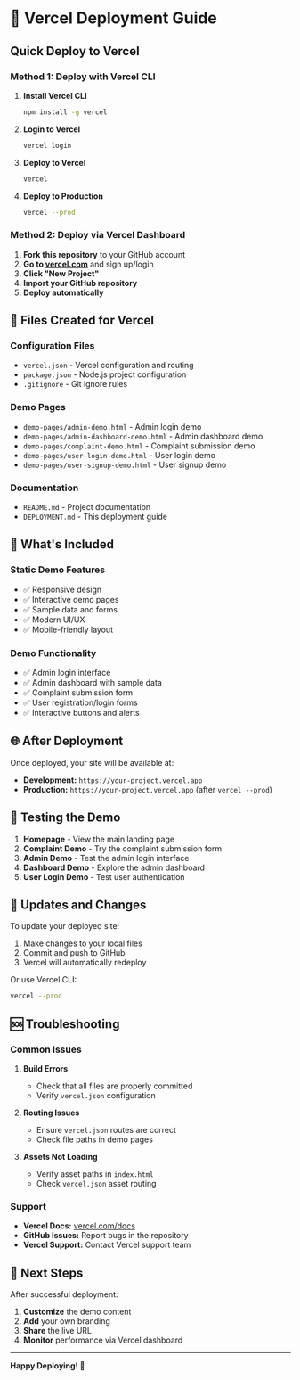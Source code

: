 # 🚀 Vercel Deployment Guide

## Quick Deploy to Vercel

### Method 1: Deploy with Vercel CLI

1. **Install Vercel CLI**
   ```bash
   npm install -g vercel
   ```

2. **Login to Vercel**
   ```bash
   vercel login
   ```

3. **Deploy to Vercel**
   ```bash
   vercel
   ```

4. **Deploy to Production**
   ```bash
   vercel --prod
   ```

### Method 2: Deploy via Vercel Dashboard

1. **Fork this repository** to your GitHub account
2. **Go to [vercel.com](https://vercel.com)** and sign up/login
3. **Click "New Project"**
4. **Import your GitHub repository**
5. **Deploy automatically**

## 📁 Files Created for Vercel

### Configuration Files
- `vercel.json` - Vercel configuration and routing
- `package.json` - Node.js project configuration
- `.gitignore` - Git ignore rules

### Demo Pages
- `demo-pages/admin-demo.html` - Admin login demo
- `demo-pages/admin-dashboard-demo.html` - Admin dashboard demo
- `demo-pages/complaint-demo.html` - Complaint submission demo
- `demo-pages/user-login-demo.html` - User login demo
- `demo-pages/user-signup-demo.html` - User signup demo

### Documentation
- `README.md` - Project documentation
- `DEPLOYMENT.md` - This deployment guide

## 🔧 What's Included

### Static Demo Features
- ✅ Responsive design
- ✅ Interactive demo pages
- ✅ Sample data and forms
- ✅ Modern UI/UX
- ✅ Mobile-friendly layout

### Demo Functionality
- ✅ Admin login interface
- ✅ Admin dashboard with sample data
- ✅ Complaint submission form
- ✅ User registration/login forms
- ✅ Interactive buttons and alerts

## 🌐 After Deployment

Once deployed, your site will be available at:
- **Development:** `https://your-project.vercel.app`
- **Production:** `https://your-project.vercel.app` (after `vercel --prod`)

## 📱 Testing the Demo

1. **Homepage** - View the main landing page
2. **Complaint Demo** - Try the complaint submission form
3. **Admin Demo** - Test the admin login interface
4. **Dashboard Demo** - Explore the admin dashboard
5. **User Login Demo** - Test user authentication

## 🔄 Updates and Changes

To update your deployed site:
1. Make changes to your local files
2. Commit and push to GitHub
3. Vercel will automatically redeploy

Or use Vercel CLI:
```bash
vercel --prod
```

## 🆘 Troubleshooting

### Common Issues

1. **Build Errors**
   - Check that all files are properly committed
   - Verify `vercel.json` configuration

2. **Routing Issues**
   - Ensure `vercel.json` routes are correct
   - Check file paths in demo pages

3. **Assets Not Loading**
   - Verify asset paths in `index.html`
   - Check `vercel.json` asset routing

### Support
- **Vercel Docs:** [vercel.com/docs](https://vercel.com/docs)
- **GitHub Issues:** Report bugs in the repository
- **Vercel Support:** Contact Vercel support team

## 🎯 Next Steps

After successful deployment:
1. **Customize** the demo content
2. **Add** your own branding
3. **Share** the live URL
4. **Monitor** performance via Vercel dashboard

---

**Happy Deploying! 🚀**
